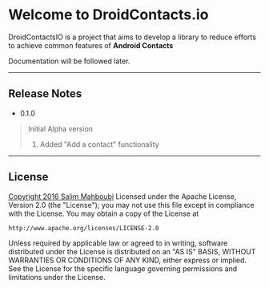 

Welcome to DroidContacts.io
===================

DroidContactsIO is a project that aims to develop a library to reduce efforts to achieve common features of **Android Contacts**

 
Documentation will be followed later.

----------
Release Notes
------------------
- 0.1.0

> Initial Alpha version 
> 1. Added "Add a contact" functionality



----------

License
-------------
[Copyright 2016 Salim Mahboubi](http://www.copyrighted.com/copyrights/view/yamx-tilz-2xol-lqno)
Licensed under the Apache License, Version 2.0 (the "License");
you may not use this file except in compliance with the License.
You may obtain a copy of the License at

    http://www.apache.org/licenses/LICENSE-2.0

Unless required by applicable law or agreed to in writing, software
distributed under the License is distributed on an "AS IS" BASIS,
WITHOUT WARRANTIES OR CONDITIONS OF ANY KIND, either express or implied.
See the License for the specific language governing permissions and
limitations under the License.
